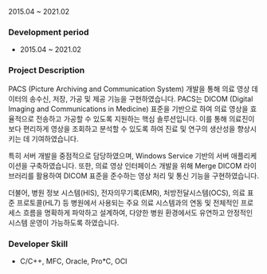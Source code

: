 2015.04 ~ 2021.02

### Development period

- 2015.04 ~ 2021.02

### Project Description

PACS (Picture Archiving and Communication System) 개발을 통해 의료 영상 데이터의 송수신, 저장, 가공 및 제공 기능을 구현하였습니다. PACS는 DICOM (Digital Imaging and Communications in Medicine) 표준을 기반으로 하여 의료 영상을 효율적으로 전송하고 가공할 수 있도록 지원하는 핵심 솔루션입니다. 이를 통해 의료진이 보다 편리하게 영상을 조회하고 분석할 수 있도록 하여 진료 및 연구의 생산성을 향상시키는 데 기여하였습니다.

특히 서버 개발을 중점적으로 담당하였으며, Windows Service 기반의 서버 애플리케이션을 구축하였습니다. 또한, 의료 영상 인터페이스 개발을 위해 Merge DICOM 라이브러리를 활용하여 DICOM 표준을 준수하는 영상 처리 및 통신 기능을 구현하였습니다.

더불어, 병원 정보 시스템(HIS), 전자의무기록(EMR), 처방전달시스템(OCS), 의료 표준 프로토콜(HL7) 등 병원에서 사용되는 주요 의료 시스템과의 연동 및 전체적인 프로세스 흐름을 명확하게 파악하고 설계하여, 다양한 병원 환경에서도 유연하고 안정적인 시스템 운영이 가능하도록 하였습니다.

### Developer Skill

- C/C++, MFC, Oracle, Pro\*C, OCI
